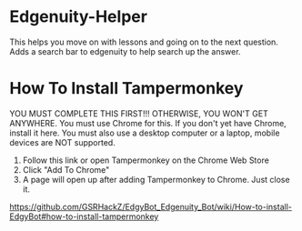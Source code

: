 # Edgenuity-Helper

This helps you move on with lessons and going on to the next question.
Adds a search bar to edgenuity to help search up the answer. 

# How To Install Tampermonkey
YOU MUST COMPLETE THIS FIRST!!! OTHERWISE, YOU WON'T GET ANYWHERE.
You must use Chrome for this. If you don't yet have Chrome, install it here.
You must also use a desktop computer or a laptop, mobile devices are NOT supported.

1. Follow this link or open Tampermonkey on the Chrome Web Store
2. Click "Add To Chrome"
3. A page will open up after adding Tampermonkey to Chrome. Just close it.

https://github.com/GSRHackZ/EdgyBot_Edgenuity_Bot/wiki/How-to-install-EdgyBot#how-to-install-tampermonkey
